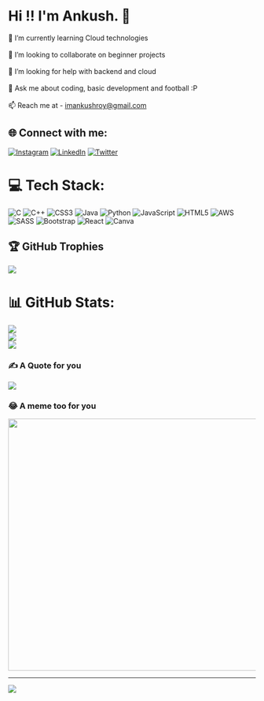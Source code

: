 #  Hi !! I'm Ankush. 💫
🌱 I’m currently learning Cloud technologies<br><br>👯 I’m looking to collaborate on beginner projects<br><br>🤝 I’m looking for help with backend and cloud<br><br>💬 Ask me about coding, basic development and football :P<br><br>📫 Reach me at - imankushroy@gmail.com


## 🌐 Connect with me:
[![Instagram](https://img.shields.io/badge/Instagram-%23E4405F.svg?logo=Instagram&logoColor=white)](https://instagram.com/_._.ankush._._) [![LinkedIn](https://img.shields.io/badge/LinkedIn-%230077B5.svg?logo=linkedin&logoColor=white)](https://linkedin.com/in/linkedin.com/in/ankush-roy-b141b2224) [![Twitter](https://img.shields.io/badge/Twitter-%231DA1F2.svg?logo=Twitter&logoColor=white)](https://twitter.com/_ankush___) 

# 💻 Tech Stack:
![C](https://img.shields.io/badge/c-%2300599C.svg?style=for-the-badge&logo=c&logoColor=white) ![C++](https://img.shields.io/badge/c++-%2300599C.svg?style=for-the-badge&logo=c%2B%2B&logoColor=white) ![CSS3](https://img.shields.io/badge/css3-%231572B6.svg?style=for-the-badge&logo=css3&logoColor=white) ![Java](https://img.shields.io/badge/java-%23ED8B00.svg?style=for-the-badge&logo=java&logoColor=white) ![Python](https://img.shields.io/badge/python-3670A0?style=for-the-badge&logo=python&logoColor=ffdd54) ![JavaScript](https://img.shields.io/badge/javascript-%23323330.svg?style=for-the-badge&logo=javascript&logoColor=%23F7DF1E) ![HTML5](https://img.shields.io/badge/html5-%23E34F26.svg?style=for-the-badge&logo=html5&logoColor=white) ![AWS](https://img.shields.io/badge/AWS-%23FF9900.svg?style=for-the-badge&logo=amazon-aws&logoColor=white) ![SASS](https://img.shields.io/badge/SASS-hotpink.svg?style=for-the-badge&logo=SASS&logoColor=white) ![Bootstrap](https://img.shields.io/badge/bootstrap-%23563D7C.svg?style=for-the-badge&logo=bootstrap&logoColor=white) ![React](https://img.shields.io/badge/react-%2320232a.svg?style=for-the-badge&logo=react&logoColor=%2361DAFB) ![Canva](https://img.shields.io/badge/Canva-%2300C4CC.svg?style=for-the-badge&logo=Canva&logoColor=white)

## 🏆 GitHub Trophies
![](https://github-profile-trophy.vercel.app/?username=ankushroy25&theme=darkhub&no-frame=false&no-bg=true&margin-w=4)

# 📊 GitHub Stats:
![](https://github-readme-stats.vercel.app/api?username=ankushroy25&theme=nightowl&hide_border=false&include_all_commits=true&count_private=false)<br/>
![](https://github-readme-streak-stats.herokuapp.com/?user=ankushroy25&theme=nightowl&hide_border=false)<br/>
![](https://github-readme-stats.vercel.app/api/top-langs/?username=ankushroy25&theme=nightowl&hide_border=false&include_all_commits=true&count_private=false&layout=compact)

### ✍️ A Quote for you
![](https://quotes-github-readme.vercel.app/api?type=horizontal&theme=radical)

### 😂 A meme too for you 
<img src="https://random-memer.herokuapp.com/" width="512px"/>

---
[![](https://visitcount.itsvg.in/api?id=ankushroy25&icon=5&color=0)](https://visitcount.itsvg.in)

<!-- Proudly created with GPRM ( https://gprm.itsvg.in ) -->
